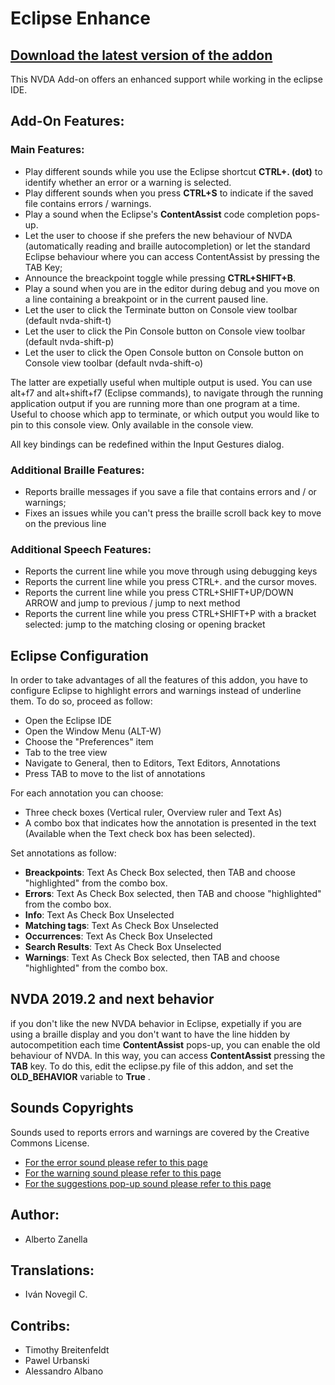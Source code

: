 # Eclipse Enhance

## [Download the latest version of the addon](https://github.com/albzan/eclipse-nvda/releases/download/0.7/eclipseEnhance-0.8.nvda-addon)

This NVDA Add-on offers an enhanced support while working in the eclipse IDE.

## Add-On Features:
### Main Features:
* Play different sounds while you use the Eclipse shortcut **CTRL+. (dot)** to identify whether an error or a warning is selected.
* Play different sounds when you press **CTRL+S** to indicate if the saved file contains errors / warnings.
* Play a sound when the Eclipse's **ContentAssist** code completion pops-up. 
* Let the user to choose if she prefers the new behaviour of NVDA (automatically reading and braille autocompletion) or let the standard Eclipse behaviour where you can access ContentAssist by pressing the TAB Key;
* Announce the breackpoint toggle while pressing **CTRL+SHIFT+B**.
* Play a sound when you are in the editor during debug and you move on a line containing a breakpoint or in the current paused line.
* Let the user to click the Terminate button on Console view toolbar (default nvda-shift-t)
* Let the user to click the Pin Console button on Console view toolbar (default nvda-shift-p)
* Let the user to click the Open Console button on Console button on Console view toolbar (default nvda-shift-o)

The latter are expetially useful when multiple output is used. You can use alt+f7 and alt+shift+f7 (Eclipse commands), to navigate through the running application output if you are running more than one program at a time. Useful to choose which app to terminate, or which output you would like to pin to this console view. Only available in the console view.

All key bindings can be redefined within the Input Gestures dialog.

### Additional Braille Features:
* Reports braille messages if you save a file that contains errors and / or warnings;
* Fixes an issues while you can't press the braille scroll back key to move on the previous line

### Additional Speech Features:
* Reports the current line while you move through using debugging keys
* Reports the current line while you press CTRL+. and the cursor moves.
* Reports the current line while you press CTRL+SHIFT+UP/DOWN ARROW and jump to previous / jump to next method
* Reports the current line while you press CTRL+SHIFT+P with a bracket selected: jump to the matching closing or opening bracket

## Eclipse Configuration
In order to take advantages of all the features of this addon, you have to configure Eclipse to highlight errors and warnings instead of underline them.
To do so, proceed as follow:
* Open the Eclipse IDE
* Open the Window Menu (ALT-W)
* Choose the "Preferences" item
* Tab to the tree view
* Navigate to General, then to Editors, Text Editors, Annotations
* Press TAB to move to the list of annotations

For each annotation you can choose:
* Three check boxes (Vertical ruler, Overview ruler and Text As)
* A combo box that indicates how the annotation is presented in the text (Available when the Text check box has been selected).

Set annotations as follow:

* **Breackpoints**: Text As Check Box selected, then TAB and choose "highlighted" from the combo box.
* **Errors**: Text As Check Box selected, then TAB and choose "highlighted" from the combo box.
* **Info**: Text As Check Box Unselected
* **Matching tags**: Text As Check Box Unselected
* **Occurrences**: Text As Check Box Unselected
* **Search Results**: Text As Check Box Unselected
* **Warnings**: Text As Check Box selected, then TAB and choose "highlighted" from the combo box.

## NVDA 2019.2 and next behavior
if you don't like the new NVDA behavior in Eclipse, expetially if you are using a braille display and you don't want to have the line hidden by autocompetition each time **ContentAssist** pops-up, you can enable the old behaviour of NVDA.
In this way, you can access **ContentAssist** pressing the **TAB** key.
To do this, edit the eclipse.py file of this addon, and set the **OLD_BEHAVIOR** variable to **True** . 

## Sounds Copyrights
Sounds used to reports errors and warnings are covered by the Creative Commons License.
* [For the error sound please refer to this page](https://www.freesound.org/people/Autistic%20Lucario/sounds/142608/)
* [For the warning sound please refer to this page](https://www.freesound.org/people/ecfike/sounds/135125/)
* [For the suggestions pop-up sound please refer to this page](https://freesound.org/people/debsound/sounds/320549/)

## Author:
* Alberto Zanella

## Translations:
* Iván Novegil C.

## Contribs:
* Timothy Breitenfeldt
* Pawel Urbanski
* Alessandro Albano

